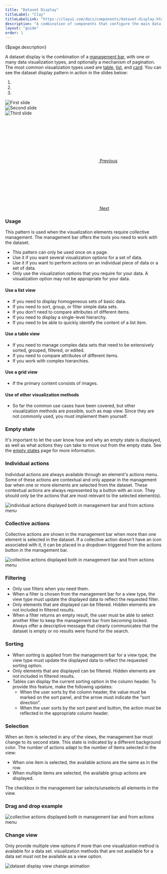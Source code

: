 ```yaml
---
title: "Dataset Display"
titleLabel: "Clay"
titleLabelLink: "https://clayui.com/docs/components/dataset-display.html"
description: "A combination of components that configure the main data management pattern of the system."
layout: "guide"
order: 1
---
```


<div class="page-description">{$page.description}</div>

A dataset display is the combination of a [management bar](./management_bar.html), with one or many data visualization types, and optionally a mechanism of pagination. The most common visualization types used are [table](./table.html), [list](./list.html), and [card](./card.html). You can see the dataset display pattern in action in the slides below:

<div id="carouselExampleIndicators" class="carousel slide" data-ride="carousel">
  <ol class="carousel-indicators">
    <li data-target="#carouselExampleIndicators" data-slide-to="0" class="active"></li>
    <li data-target="#carouselExampleIndicators" data-slide-to="1"></li>
    <li data-target="#carouselExampleIndicators" data-slide-to="2"></li>
  </ol>
  <div class="carousel-inner">
    <div class="carousel-item active">
      <img class="d-block w-100" src="../../../images/DTTableView.jpg" alt="First slide">
    </div>
    <div class="carousel-item">
      <img class="d-block w-100" src="../../../images/DTListView.jpg" alt="Second slide">
    </div>
    <div class="carousel-item">
      <img class="d-block w-100" src="../../../images/DTCardView.jpg" alt="Third slide">
    </div>
  </div>
  <a class="carousel-control-prev" href="#carouselExampleIndicators" role="button" data-slide="prev">
   <svg class="lexicon-icon lexicon-icon-angle-left"><use xlink:href="/vendor/lexicon/icons.svg#angle-left"></use></svg>
    <span class="sr-only">Previous</span>
  </a>
  <a class="carousel-control-next" href="#carouselExampleIndicators" role="button" data-slide="next">
    <svg class="lexicon-icon lexicon-icon-angle-right"><use xlink:href="/vendor/lexicon/icons.svg#angle-right"></use></svg>
    <span class="sr-only">Next</span>
  </a>
</div>


### Usage
This pattern is used when the visualization elements require collective management. The management bar offers the tools you need to work with the dataset.
* This pattern can only be used once on a page.
* Use it if you want several visualization options for a set of data.
* Use it if you want to perform actions on an individual piece of data or a set of data.
* Only use the visualization options that you require for your data. A visualization option may not be appropriate for your data.

#### Use a list view
* If you need to display homogeneous sets of basic data.
* If you need to sort, group, or filter simple data sets.
* If you don’t need to compare attributes of different items.
* If you need to display a single-level hierarchy.
* If you need to be able to quickly identify the content of a list item.

#### Use a table view
* If you need to manage complex data sets that need to be extensively sorted, grouped, filtered, or edited.
* If you need to compare attributes of different items.
* If you work with complex hierarchies.

#### Use a grid view
* If the primary content consists of images.
 
#### Use of other visualization methods
* So far the common use cases have been covered, but other visualization methods are possible, such as map view. Since they are not commonly used, you must implement them yourself.



### Empty state

It's important to let the user know how and why an empty state is displayed, as well as what actions they can take to move out from the empty state. See the [empty states](./emptyStates.html) page for more information.

### Individual actions

Individual actions are always available through an element's actions menu. Some of these actions are contextual and only appear in the management bar when one or more elements are selected from the dataset. These contextual actions are always represented by a button with an icon. They should only be the actions that are most relevant to the selected element(s).

![individual actions displayed both in management bar and from actions menu](../../../images/DatasetDisplayIndividualActions.png)

### Collective actions

Collective actions are shown in the management bar when more than one element is selected in the dataset. If a collective action doesn't have an icon associated with it, it can be placed in a dropdown triggered from the actions button in the management bar.

![collective actions displayed both in management bar and from actions menu](../../../images/DatasetDisplayGroupActions.png)

### Filtering
* Only use filters when you need them.
* When a filter is chosen from the management bar for a view type, the view type must update the displayed data to reflect the requested filter.
* Only elements that are displayed can be filtered. Hidden elements are not included in filtered results.
* When a filter returns an empty result, the user must be able to select another filter to keep the management bar from becoming locked. Always offer a descriptive message that clearly communicates that the dataset is empty or no results were found for the search.
 
### Sorting
* When sorting is applied from the management bar for a view type, the view type must update the displayed data to reflect the requested sorting option.
* Only elements that are displayed can be filtered. Hidden elements are not included in filtered results.
* Tables can display the current sorting option in the column header. To provide this feature, make the following updates:
	* When the user sorts by the column header, the value must be marked on the sort panel, and the arrow must indicate the “sort direction”.
	* When the user sorts by the sort panel and button, the action must be reflected in the appropriate column header.
 
### Selection
When an item is selected in any of the views, the management bar must change to its second state. This state is indicated by a different background color. The number of actions adapt to the number of items selected in the view:
* When one item is selected, the available actions are the same as in the row.
* When multiple items are selected, the available group actions are displayed.

The checkbox in the management bar selects/unselects all elements in the view.


### Drag and drop example

![collective actions displayed both in management bar and from actions menu](../../../images/DatasetDisplayDragDrop.png)

### Change view

Only provide multiple view options if more than one visualization method is available for a data set. visualization methods that are not available for a data set must not be available as a view option.

![dataset display view change animation](../../../images/DatasetDisplayChangeView.gif)
